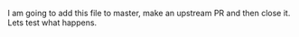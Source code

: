I am going to add this file to master, make an upstream PR and then close it. Lets test what happens.
